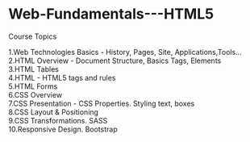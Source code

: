 # Web-Fundamentals---HTML5

Course Topics

1.Web Technologies Basics - History, Pages, Site, Applications,Tools… <br>
2.HTML Overview - Document Structure, Basics Tags, Elements <br>
3.HTML Tables <br>
4.HTML - HTML5 tags and rules <br>
5.HTML Forms <br>
6.CSS Overview <br>
7.CSS Presentation - CSS Properties. Styling text, boxes <br>
8.CSS Layout & Positioning <br>
9.CSS Transformations. SASS <br> 
10.Responsive Design. Bootstrap <br>
